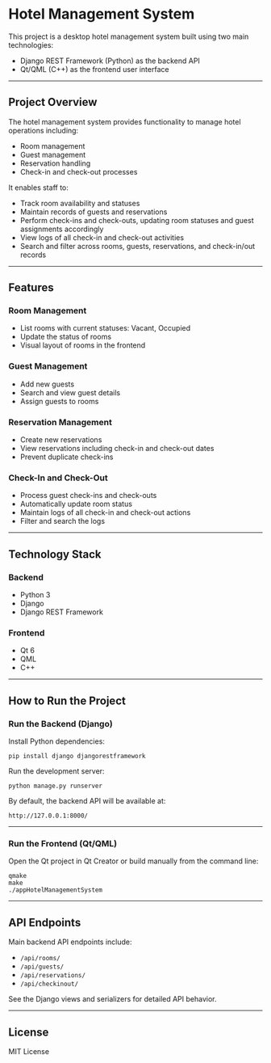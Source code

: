 # Hotel Management System

This project is a desktop hotel management system built using two main technologies:

- Django REST Framework (Python) as the backend API
- Qt/QML (C++) as the frontend user interface

---

## Project Overview

The hotel management system provides functionality to manage hotel operations including:

- Room management
- Guest management
- Reservation handling
- Check-in and check-out processes

It enables staff to:

- Track room availability and statuses
- Maintain records of guests and reservations
- Perform check-ins and check-outs, updating room statuses and guest assignments accordingly
- View logs of all check-in and check-out activities
- Search and filter across rooms, guests, reservations, and check-in/out records

---

## Features

### Room Management

- List rooms with current statuses: Vacant, Occupied
- Update the status of rooms
- Visual layout of rooms in the frontend

### Guest Management

- Add new guests
- Search and view guest details
- Assign guests to rooms

### Reservation Management

- Create new reservations
- View reservations including check-in and check-out dates
- Prevent duplicate check-ins

### Check-In and Check-Out

- Process guest check-ins and check-outs
- Automatically update room status
- Maintain logs of all check-in and check-out actions
- Filter and search the logs

---

## Technology Stack

### Backend

- Python 3
- Django
- Django REST Framework

### Frontend

- Qt 6
- QML
- C++

---

## How to Run the Project

### Run the Backend (Django)

Install Python dependencies:

```
pip install django djangorestframework
```

Run the development server:

```
python manage.py runserver
```

By default, the backend API will be available at:

```
http://127.0.0.1:8000/
```

---

### Run the Frontend (Qt/QML)

Open the Qt project in Qt Creator or build manually from the command line:

```
qmake
make
./appHotelManagementSystem
```

---

## API Endpoints

Main backend API endpoints include:

- `/api/rooms/`  
- `/api/guests/`  
- `/api/reservations/`  
- `/api/checkinout/`  

See the Django views and serializers for detailed API behavior.

---

## License

MIT License
